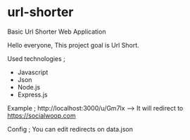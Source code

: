 # url-shorter
Basic Url Shorter Web Application 



Hello everyone,
This project goal is Url Short.


Used technologies ;
- Javascript
- Json
- Node.js
- Express.js


Example ;
http://localhost:3000/u/Gm7lx --> It will redirect to https://socialwoop.com

Config ; 
You can edit redirects on data.json
